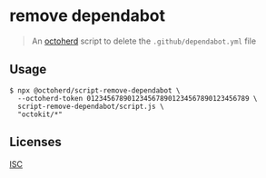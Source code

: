 # remove dependabot

> An [octoherd](https://github.com/octoherd) script to delete the `.github/dependabot.yml` file

## Usage

```
$ npx @octoherd/script-remove-dependabot \
  --octoherd-token 0123456789012345678901234567890123456789 \
  script-remove-dependabot/script.js \
  "octokit/*"
```

## Licenses

[ISC](LICENSE.md)
